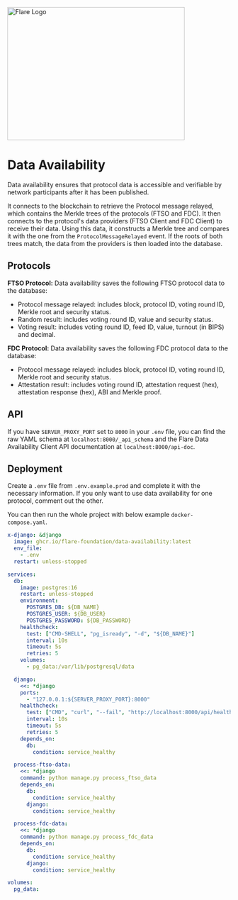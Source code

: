 <p align="left">
  <a href="https://flare.network/" target="blank"><img src="https://flare.network/wp-content/uploads/Artboard-1-1.svg" width="400" height="300" alt="Flare Logo" /></a>
</p>

# Data Availability

Data availability ensures that protocol data is accessible and verifiable by network participants after it has been published.

It connects to the blockchain to retrieve the Protocol message relayed, which contains the Merkle trees of the protocols (FTSO and FDC). It then connects to the protocol's data providers (FTSO Client and FDC Client) to receive their data. Using this data, it constructs a Merkle tree and compares it with the one from the `ProtocolMessageRelayed` event. If the roots of both trees match, the data from the providers is then loaded into the database.

## Protocols

**FTSO Protocol:** Data availability saves the following FTSO protocol data to the database:

- Protocol message relayed: includes block, protocol ID, voting round ID, Merkle root and security status.
- Random result: includes voting round ID, value and security status.
- Voting result: includes voting round ID, feed ID, value, turnout (in BIPS) and decimal.

**FDC Protocol:** Data availability saves the following FDC protocol data to the database:

- Protocol message relayed: includes block, protocol ID, voting round ID, Merkle root and security status.
- Attestation result: includes voting round ID, attestation request (hex), attestation response (hex), ABI and Merkle proof.

## API

If you have `SERVER_PROXY_PORT` set to `8000` in your `.env` file, you can find the raw YAML schema at `localhost:8000/_api_schema` and the Flare Data Availability Client API documentation at `localhost:8000/api-doc`.

## Deployment

Create a `.env` file from `.env.example.prod` and complete it with the necessary information. If you only want to use data availability for one protocol, comment out the other.

You can then run the whole project with below example `docker-compose.yaml`.

```yaml
x-django: &django
  image: ghcr.io/flare-foundation/data-availability:latest
  env_file:
    - .env
  restart: unless-stopped

services:
  db:
    image: postgres:16
    restart: unless-stopped
    environment:
      POSTGRES_DB: ${DB_NAME}
      POSTGRES_USER: ${DB_USER}
      POSTGRES_PASSWORD: ${DB_PASSWORD}
    healthcheck:
      test: ["CMD-SHELL", "pg_isready", "-d", "${DB_NAME}"]
      interval: 10s
      timeout: 5s
      retries: 5
    volumes:
      - pg_data:/var/lib/postgresql/data

  django:
    <<: *django
    ports:
      - "127.0.0.1:${SERVER_PROXY_PORT}:8000"
    healthcheck:
      test: ["CMD", "curl", "--fail", "http://localhost:8000/api/health"]
      interval: 10s
      timeout: 5s
      retries: 5
    depends_on:
      db:
        condition: service_healthy

  process-ftso-data:
    <<: *django
    command: python manage.py process_ftso_data
    depends_on:
      db:
        condition: service_healthy
      django:
        condition: service_healthy

  process-fdc-data:
    <<: *django
    command: python manage.py process_fdc_data
    depends_on:
      db:
        condition: service_healthy
      django:
        condition: service_healthy

volumes:
  pg_data:
```
